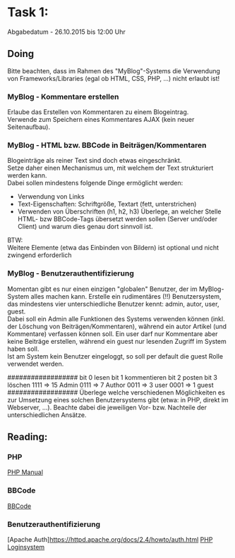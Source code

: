 # Task 1:

Abgabedatum - 26.10.2015 bis 12:00 Uhr

## Doing

Bitte beachten, dass im Rahmen des "MyBlog"-Systems die Verwendung von Frameworks/Libraries (egal ob HTML, CSS, PHP, ...) nicht erlaubt ist!

### MyBlog - Kommentare erstellen
Erlaube das Erstellen von Kommentaren zu einem Blogeintrag.   
Verwende zum Speichern eines Kommentares AJAX (kein neuer Seitenaufbau).

### MyBlog - HTML bzw. BBCode in Beiträgen/Kommentaren
Blogeinträge als reiner Text sind doch etwas eingeschränkt.   
Setze daher einen Mechanismus um, mit welchem der Text strukturiert werden kann.   
Dabei sollen mindestens folgende Dinge ermöglicht werden:
 - Verwendung von Links
 - Text-Eigenschaften: Schriftgröße, Textart (fett, unterstrichen)
 - Verwenden von Überschriften (h1, h2, h3)
Überlege, an welcher Stelle HTML- bzw BBCode-Tags übersetzt werden sollen (Server und/oder Client) und warum dies genau dort sinnvoll ist.
   
BTW:   
Weitere Elemente (etwa das Einbinden von Bildern) ist optional und nicht zwingend erforderlich

### MyBlog - Benutzerauthentifizierung
Momentan gibt es nur einen einzigen "globalen" Benutzer, der im MyBlog-System alles machen kann.
Erstelle ein rudimentäres (!!) Benutzersystem, das mindestens vier unterschiedliche Benutzer kennt: admin, autor, user, guest.   
Dabei soll ein Admin alle Funktionen des Systems verwenden können (inkl. der Löschung von Beiträgen/Kommentaren), während ein autor Artikel (und Kommentare) verfassen können soll. Ein user darf nur Kommentare aber keine Beiträge erstellen, während ein guest nur lesenden Zugriff im System haben soll.   
Ist am System kein Benutzer eingeloggt, so soll per default die guest Rolle verwendet werden.   

##################
bit 0 lesen
bit 1 kommentieren
bit 2 posten
bit 3 löschen
1111 => 15 Admin
0111 => 7 Author
0011 => 3 user
0001 => 1 guest
##################
Überlege welche verschiedenen Möglichkeiten es zur Umsetzung eines solchen Benutzersystems gibt (etwa: in PHP, direkt im Webserver, ...). Beachte dabei die jeweiligen Vor- bzw. Nachteile der unterschiedlichen Ansätze.

## Reading:

### PHP
[PHP Manual](http://php.net/manual/de)

### BBCode
[BBCode](https://de.wikipedia.org/wiki/BBCode)

### Benutzerauthentifizierung
[Apache Auth]https://httpd.apache.org/docs/2.4/howto/auth.html
[PHP Loginsystem](https://wiki.selfhtml.org/wiki/PHP/Anwendung_und_Praxis/Loginsystem)
